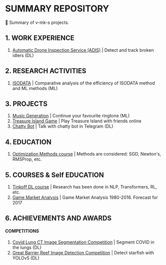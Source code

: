 # SUMMARY REPOSITORY
📕 Summary of v-mk-s projects.

## 1. WORK EXPERIENCE
1. [Automatic Drone Inspection Service (ADIS)](https://github.com/v-mk-s/Automatic-Drone-Inspection-Service-ADIS) | Detect and track broken idlers (DL)

## 2. RESEARCH ACTIVITIES
1. [ISODATA](https://github.com/v-mk-s/ISODATA) | Comparative analysis of the efficiency of ISODATA method and ML methods (ML)

## 3. PROJECTS
1. [Music Generation](https://github.com/v-mk-s/Music-Generation-ML) | Continue your favourite ringtone (ML)
2. [Treasure Island Game](https://github.com/v-mk-s/Treasure-Island-Game) | Play Treasure Island with friends online
3. [Chatty Bot](https://github.com/v-mk-s/Chatty-Bot-DL) | Talk with chatty bot in Telegram (DL)

## 4. EDUCATION
1. [Optimization Methods course](https://github.com/v-mk-s/optimization-methods) | Methods are considered: SGD, Newton's, RMSProp, etc.

## 5. COURSES & Self EDUCATION
1. [Tinkoff DL course](https://github.com/v-mk-s/tinkoff-DL-course) | Research has been done in NLP, Transformers, RL, etc.
2. [Game Market Analysis](https://github.com/v-mk-s/data-analyst) | Game Market Analysis 1980-2016. Forecast for 2017

## 6. ACHIEVEMENTS AND AWARDS
#### COMPETITIONS
1. [Covid Lung CT Image Segmentation Competition](https://github.com/v-mk-s/Competition-Covid-Lung-CT-Image-Segmentation-main) | Segment COVID in the lungs (DL)
2. [Great Barrier Reef Image Detection Competition](https://github.com/v-mk-s/Competition-Great-Barrier-Reef-Image-Detection-main) | Detect starfish with YOLOv5 (DL)
